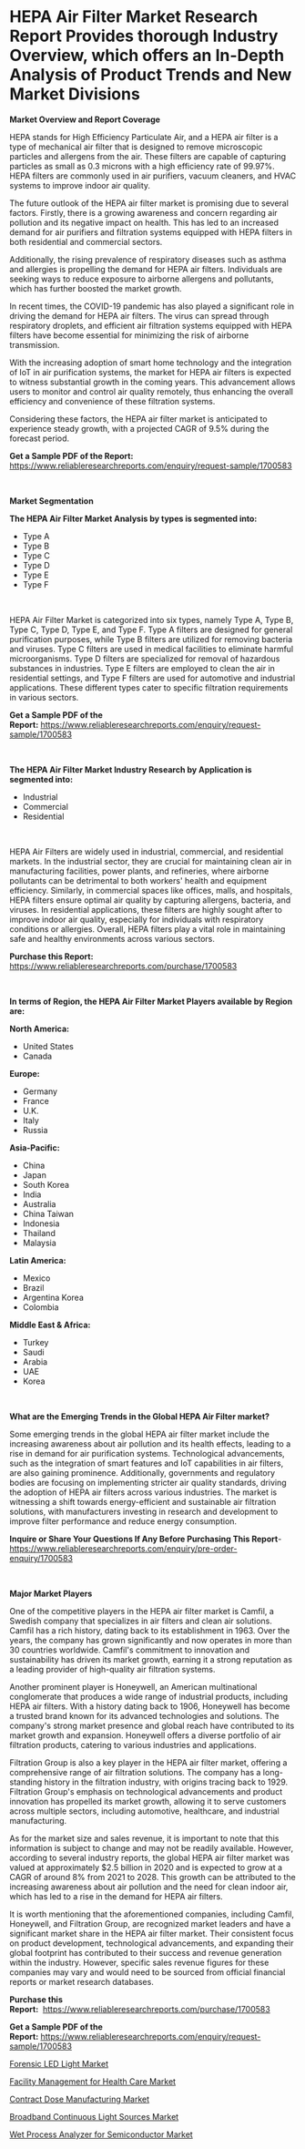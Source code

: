 <p><h1>HEPA Air Filter Market Research Report Provides thorough Industry Overview, which offers an In-Depth Analysis of Product Trends and New Market Divisions</h1></p><p><strong>Market Overview and Report Coverage</strong></p>
<p><p>HEPA stands for High Efficiency Particulate Air, and a HEPA air filter is a type of mechanical air filter that is designed to remove microscopic particles and allergens from the air. These filters are capable of capturing particles as small as 0.3 microns with a high efficiency rate of 99.97%. HEPA filters are commonly used in air purifiers, vacuum cleaners, and HVAC systems to improve indoor air quality.</p><p>The future outlook of the HEPA air filter market is promising due to several factors. Firstly, there is a growing awareness and concern regarding air pollution and its negative impact on health. This has led to an increased demand for air purifiers and filtration systems equipped with HEPA filters in both residential and commercial sectors.</p><p>Additionally, the rising prevalence of respiratory diseases such as asthma and allergies is propelling the demand for HEPA air filters. Individuals are seeking ways to reduce exposure to airborne allergens and pollutants, which has further boosted the market growth.</p><p>In recent times, the COVID-19 pandemic has also played a significant role in driving the demand for HEPA air filters. The virus can spread through respiratory droplets, and efficient air filtration systems equipped with HEPA filters have become essential for minimizing the risk of airborne transmission.</p><p>With the increasing adoption of smart home technology and the integration of IoT in air purification systems, the market for HEPA air filters is expected to witness substantial growth in the coming years. This advancement allows users to monitor and control air quality remotely, thus enhancing the overall efficiency and convenience of these filtration systems.</p><p>Considering these factors, the HEPA air filter market is anticipated to experience steady growth, with a projected CAGR of 9.5% during the forecast period.</p></p>
<p><strong>Get a Sample PDF of the Report:</strong> <a href="https://www.reliableresearchreports.com/enquiry/request-sample/1700583">https://www.reliableresearchreports.com/enquiry/request-sample/1700583</a></p>
<p>&nbsp;</p>
<p><strong>Market Segmentation</strong></p>
<p><strong>The HEPA Air Filter Market Analysis by types is segmented into:</strong></p>
<p><ul><li>Type A</li><li>Type B</li><li>Type C</li><li>Type D</li><li>Type E</li><li>Type F</li></ul></p>
<p>&nbsp;</p>
<p><p>HEPA Air Filter Market is categorized into six types, namely Type A, Type B, Type C, Type D, Type E, and Type F. Type A filters are designed for general purification purposes, while Type B filters are utilized for removing bacteria and viruses. Type C filters are used in medical facilities to eliminate harmful microorganisms. Type D filters are specialized for removal of hazardous substances in industries. Type E filters are employed to clean the air in residential settings, and Type F filters are used for automotive and industrial applications. These different types cater to specific filtration requirements in various sectors.</p></p>
<p><strong>Get a Sample PDF of the Report:</strong>&nbsp;<a href="https://www.reliableresearchreports.com/enquiry/request-sample/1700583">https://www.reliableresearchreports.com/enquiry/request-sample/1700583</a></p>
<p>&nbsp;</p>
<p><strong>The HEPA Air Filter Market Industry Research by Application is segmented into:</strong></p>
<p><ul><li>Industrial</li><li>Commercial</li><li>Residential</li></ul></p>
<p>&nbsp;</p>
<p><p>HEPA Air Filters are widely used in industrial, commercial, and residential markets. In the industrial sector, they are crucial for maintaining clean air in manufacturing facilities, power plants, and refineries, where airborne pollutants can be detrimental to both workers' health and equipment efficiency. Similarly, in commercial spaces like offices, malls, and hospitals, HEPA filters ensure optimal air quality by capturing allergens, bacteria, and viruses. In residential applications, these filters are highly sought after to improve indoor air quality, especially for individuals with respiratory conditions or allergies. Overall, HEPA filters play a vital role in maintaining safe and healthy environments across various sectors.</p></p>
<p><strong>Purchase this Report:</strong>&nbsp; <a href="https://www.reliableresearchreports.com/purchase/1700583">https://www.reliableresearchreports.com/purchase/1700583</a></p>
<p>&nbsp;</p>
<p><strong>In terms of Region, the HEPA Air Filter Market Players available by Region are:</strong></p>
<p>
    <p> <strong> North America: </strong>
        <ul>
            <li>United States</li>
            <li>Canada</li>
        </ul>
        </p> 
    <p> <strong> Europe: </strong>
        <ul>
            <li>Germany</li>
            <li>France</li>
            <li>U.K.</li>
            <li>Italy</li>
            <li>Russia</li>
        </ul>
        </p> 
    <p> <strong> Asia-Pacific: </strong>
        <ul>
            <li>China</li>
            <li>Japan</li>
            <li>South Korea</li>
            <li>India</li>
            <li>Australia</li>
            <li>China Taiwan</li>
            <li>Indonesia</li>
            <li>Thailand</li>
            <li>Malaysia</li>
        </ul>
        </p> 
    <p> <strong> Latin America: </strong>
        <ul>
            <li>Mexico</li>
            <li>Brazil</li>
            <li>Argentina Korea</li>
            <li>Colombia</li>
        </ul>
        </p> 
    <p> <strong> Middle East & Africa: </strong>
        <ul>
            <li>Turkey</li>
            <li>Saudi</li>
            <li>Arabia</li>
            <li>UAE</li>
            <li>Korea</li>
        </ul>
    </p>
    </p>
<p>&nbsp;</p>
<p><strong>What are the Emerging Trends in the Global HEPA Air Filter market?</strong></p>
<p><p>Some emerging trends in the global HEPA air filter market include the increasing awareness about air pollution and its health effects, leading to a rise in demand for air purification systems. Technological advancements, such as the integration of smart features and IoT capabilities in air filters, are also gaining prominence. Additionally, governments and regulatory bodies are focusing on implementing stricter air quality standards, driving the adoption of HEPA air filters across various industries. The market is witnessing a shift towards energy-efficient and sustainable air filtration solutions, with manufacturers investing in research and development to improve filter performance and reduce energy consumption.</p></p>
<p><strong>Inquire or Share Your Questions If Any Before Purchasing This Report</strong>- <a href="https://www.reliableresearchreports.com/enquiry/pre-order-enquiry/1700583">https://www.reliableresearchreports.com/enquiry/pre-order-enquiry/1700583</a></p>
<p>&nbsp;</p>
<p><strong>Major Market Players</strong></p>
<p><p>One of the competitive players in the HEPA air filter market is Camfil, a Swedish company that specializes in air filters and clean air solutions. Camfil has a rich history, dating back to its establishment in 1963. Over the years, the company has grown significantly and now operates in more than 30 countries worldwide. Camfil's commitment to innovation and sustainability has driven its market growth, earning it a strong reputation as a leading provider of high-quality air filtration systems.</p><p>Another prominent player is Honeywell, an American multinational conglomerate that produces a wide range of industrial products, including HEPA air filters. With a history dating back to 1906, Honeywell has become a trusted brand known for its advanced technologies and solutions. The company's strong market presence and global reach have contributed to its market growth and expansion. Honeywell offers a diverse portfolio of air filtration products, catering to various industries and applications.</p><p>Filtration Group is also a key player in the HEPA air filter market, offering a comprehensive range of air filtration solutions. The company has a long-standing history in the filtration industry, with origins tracing back to 1929. Filtration Group's emphasis on technological advancements and product innovation has propelled its market growth, allowing it to serve customers across multiple sectors, including automotive, healthcare, and industrial manufacturing.</p><p>As for the market size and sales revenue, it is important to note that this information is subject to change and may not be readily available. However, according to several industry reports, the global HEPA air filter market was valued at approximately $2.5 billion in 2020 and is expected to grow at a CAGR of around 8% from 2021 to 2028. This growth can be attributed to the increasing awareness about air pollution and the need for clean indoor air, which has led to a rise in the demand for HEPA air filters.</p><p>It is worth mentioning that the aforementioned companies, including Camfil, Honeywell, and Filtration Group, are recognized market leaders and have a significant market share in the HEPA air filter market. Their consistent focus on product development, technological advancements, and expanding their global footprint has contributed to their success and revenue generation within the industry. However, specific sales revenue figures for these companies may vary and would need to be sourced from official financial reports or market research databases.</p></p>
<p><strong>Purchase this Report:</strong>&nbsp;&nbsp;<a href="https://www.reliableresearchreports.com/purchase/1700583">https://www.reliableresearchreports.com/purchase/1700583</a></p>
<p></p>
<p><strong>Get a Sample PDF of the Report:</strong>&nbsp;<a href="https://www.reliableresearchreports.com/enquiry/request-sample/1700583">https://www.reliableresearchreports.com/enquiry/request-sample/1700583</a></p>
<p><p><a href="https://www.linkedin.com/pulse/forensic-led-light-market-size-share-global-analysis-report-wsfke/">Forensic LED Light Market</a></p><p><a href="https://medium.com/@emmyrolfson8689/facility-management-for-health-care-market-focuses-on-market-share-size-and-projected-forecast-273c4681a186">Facility Management for Health Care Market</a></p><p><a href="https://medium.com/@ameliahaleyi77567/contract-dose-manufacturing-market-outlook-industry-overview-and-forecast-2023-to-2030-383103e442b2">Contract Dose Manufacturing Market</a></p><p><a href="https://www.linkedin.com/pulse/broadband-continuous-light-sources-market-size-2023--zj0kc/">Broadband Continuous Light Sources Market</a></p><p><a href="https://www.linkedin.com/pulse/decoding-wet-process-analyzer-semiconductor-market-deep-wzige/">Wet Process Analyzer for Semiconductor Market</a></p></p>